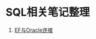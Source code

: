 # SQL相关笔记整理

1. [EF与Oracle连接](https://github.com/beingWH/SQL/blob/master/SQL/EFORACLE/EF6%2BOracle%2BCodefirst%E5%AE%9E%E6%96%BD.md)
